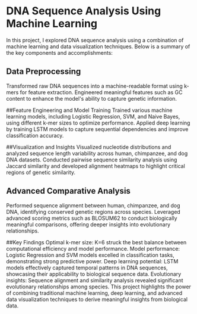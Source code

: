 # DNA Sequence Analysis Using Machine Learning
In this project, I explored DNA sequence analysis using a combination of machine learning and data visualization techniques. Below is a summary of the key components and accomplishments:

## Data Preprocessing
Transformed raw DNA sequences into a machine-readable format using k-mers for feature extraction.
Engineered meaningful features such as GC content to enhance the model's ability to capture genetic information.

##Feature Engineering and Model Training
Trained various machine learning models, including Logistic Regression, SVM, and Naive Bayes, using different k-mer sizes to optimize performance.
Applied deep learning by training LSTM models to capture sequential dependencies and improve classification accuracy.

##Visualization and Insights
Visualized nucleotide distributions and analyzed sequence length variability across human, chimpanzee, and dog DNA datasets.
Conducted pairwise sequence similarity analysis using Jaccard similarity and developed alignment heatmaps to highlight critical regions of genetic similarity.

## Advanced Comparative Analysis
Performed sequence alignment between human, chimpanzee, and dog DNA, identifying conserved genetic regions across species.
Leveraged advanced scoring metrics such as BLOSUM62 to conduct biologically meaningful comparisons, offering deeper insights into evolutionary relationships.

##Key Findings
Optimal k-mer size: K=6 struck the best balance between computational efficiency and model performance.
Model performance: Logistic Regression and SVM models excelled in classification tasks, demonstrating strong predictive power.
Deep learning potential: LSTM models effectively captured temporal patterns in DNA sequences, showcasing their applicability to biological sequence data.
Evolutionary insights: Sequence alignment and similarity analysis revealed significant evolutionary relationships among species.
This project highlights the power of combining traditional machine learning, deep learning, and advanced data visualization techniques to derive meaningful insights from biological data.
